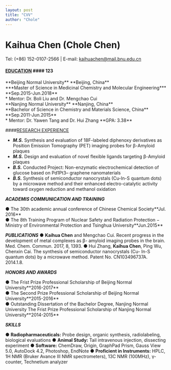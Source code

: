 ```yaml
---
layout: post
title: "CVV"
author: "Chole"
---
```



# Kaihua Chen (Chole Chen)
Tel: (+86) 152-0107-2566 | E-mail: kaihuachen@mail.bnu.edu.cn

#### <ins>EDUCATION</ins>    #### 123
<div style="display:flex;justify-content:space-between">**Beijing Normal University** **Beijing, China**</div>
<div style="display:flex;justify-content:space-between">***Master of Science in Medicinal Chemistry and Molecular Engineering*** **Sep.2015-Jun.2018**</div>
* Mentor: Dr. Boli Liu and Dr. Mengchao Cui
<div style="display:flex;justify-content:space-between">**Nanjing Normal University** **Nanjing, China**</div>
<div style="display:flex;justify-content:space-between">**Bachelor of Science in Chemistry and Materials Science, China** **Sep.2011-Jun.2015**</div>
<div style="display:flex;justify-content:space-between">* Mentor: Dr. Yawen Tang and Dr. Hui Zhang **GPA: 3.38**</div>


####<ins>RESEARCH EXPERIENCE</ins>
* ***M.S.*** Synthesis and evaluation of 18F-labeled diphenoxy derivatives as Position Emission Tomography (PET) imaging probes for β-Amyloid plaques
* ***M.S.*** Design and evaluation of novel flexible ligands targeting β-Amyloid plaques
* ***B.S.*** Conducted Project: Non-enzymatic electrochemical detection of glucose based on Pd1Pt3–
graphene nanomaterials
* ***B.S.*** Synthesis of semiconductor nanocrystals (Cu-In-S quantum dots) by a microwave method and
their enhanced electro-catalytic activity toward oxygen reduction and methanol oxidation

_**ACADEMIS COMMUNICATION AND TRAINING**_
<div style="display:flex;justify-content:space-between">● The 30th academic annual conference of Chinese Chemical Society**Jul. 2016**</div>
<div style="display:flex;justify-content:space-between">● The 8th Training Program of Nuclear Safety and Radiation Protection
− Ministry of Environmental Protection and Tsinghua University**Jun.2015**</div>

_**PUBLICATIONS**_
● **Kaihua Chen** and Mengchao Cui. Recent progress in the development of metal complexes as β- amyloid imaging probes in the brain. Med. Chem. Commun. 2017, 8, 1393.
● Hui Zhang, **Kaihua Chen**, Ping Wu, Chenxin Cai. The synthesis of semiconductor nanocrystals (Cu- In-S quantum dots) by a microwave method. Patent No. CN103496737A. 2014.1.8.

_**HONORS AND AWARDS**_
<div style="display:flex;justify-content:space-between">● The Frist Prize Professional Scholarship of Beijing Normal University**2016-2017**</div>
<div style="display:flex;justify-content:space-between">● The Second Prize Professional Scholarship of Beijing Normal University**2015-2016**</div>
<div style="display:flex;justify-content:space-between">● Outstanding Dissertation of the Bachelor Degree, Nanjing Normal University
The Frist Prize Professional Scholarship of Nanjing Normal University**2014-2015**</div>


_**SKILLS**_

● **Radiopharmaceuticals:** Probe design, organic synthesis, radiolabeling, biological evaluations
● **Animal Study:** Tail intravenous injection, dissecting experiment
● **Software:** ChemDraw, Origin, GraphPad Prism, Gauss View 5.0, AutoDock 4.2, Photoshop, EndNote
● **Proficient in Instruments:** HPLC, 1H NMR (Bruker Avance III NMR spectrometers), 13C NMR (100MHz), γ-counter, Technetium analyzer
